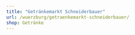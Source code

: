 ```yaml
---
title: "Getränkemarkt Schneiderbauer"
url: /wuerzburg/getraenkemarkt-schneiderbauer/
shop: Getränke
---
```

